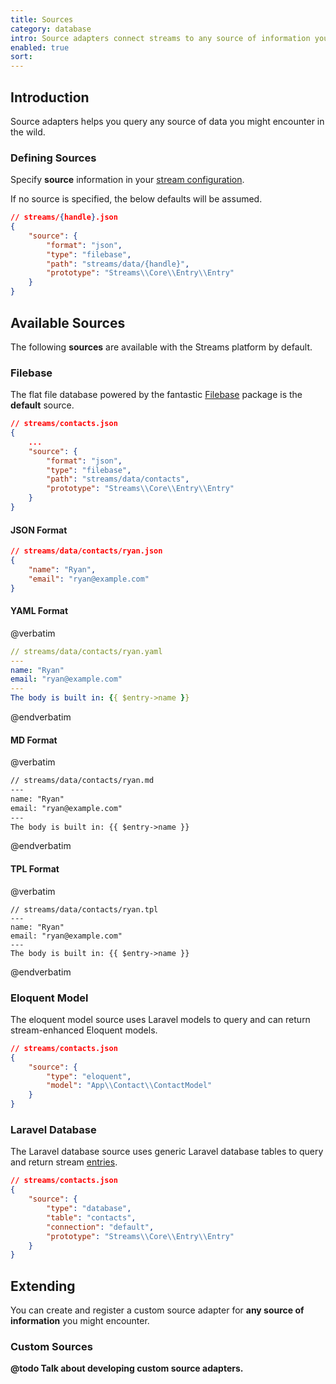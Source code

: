 ```yaml
---
title: Sources
category: database
intro: Source adapters connect streams to any source of information you might encounter.
enabled: true
sort:
---
```


## Introduction

Source adapters helps you query any source of data you might encounter in the wild.

### Defining Sources 

Specify **source** information in your [stream configuration](streams#defining-streams).

If no source is specified, the below defaults will be assumed.


```json
// streams/{handle}.json
{
    "source": {
        "format": "json",
        "type": "filebase",
        "path": "streams/data/{handle}",
        "prototype": "Streams\\Core\\Entry\\Entry"
    }
}
```


## Available Sources

The following **sources** are available with the Streams platform by default.


### Filebase

The flat file database powered by the fantastic [Filebase](https://github.com/tmarois/Filebase) package is the **default** source.


```json
// streams/contacts.json
{
    ...
    "source": {
        "format": "json",
        "type": "filebase",
        "path": "streams/data/contacts",
        "prototype": "Streams\\Core\\Entry\\Entry"
    }
}
```

#### JSON Format

```json
// streams/data/contacts/ryan.json
{
    "name": "Ryan",
    "email": "ryan@example.com"
}
```

#### YAML Format

@verbatim
```yaml
// streams/data/contacts/ryan.yaml
---
name: "Ryan"
email: "ryan@example.com"
---
The body is built in: {{ $entry->name }}
```
@endverbatim

#### MD Format

@verbatim
```markdown
// streams/data/contacts/ryan.md
---
name: "Ryan"
email: "ryan@example.com"
---
The body is built in: {{ $entry->name }}
```
@endverbatim

#### TPL Format
@verbatim
```template
// streams/data/contacts/ryan.tpl
---
name: "Ryan"
email: "ryan@example.com"
---
The body is built in: {{ $entry->name }}
```
@endverbatim

### Eloquent Model

The eloquent model source uses Laravel models to query and can return stream-enhanced Eloquent models.

```json
// streams/contacts.json
{
    "source": {
        "type": "eloquent",
        "model": "App\\Contact\\ContactModel"
    }
}
```

### Laravel Database

The Laravel database source uses generic Laravel database tables to query and return stream [entries](entries).

```json
// streams/contacts.json
{
    "source": {
        "type": "database",
        "table": "contacts",
        "connection": "default",
        "prototype": "Streams\\Core\\Entry\\Entry"
    }
}
```

## Extending

You can create and register a custom source adapter for **any source of information** you might encounter.

### Custom Sources

**@todo Talk about developing custom source adapters.**

